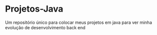 # Projetos-Java
Um repositório único para colocar meus projetos em java para ver minha evolução de desenvolvimento back  end
